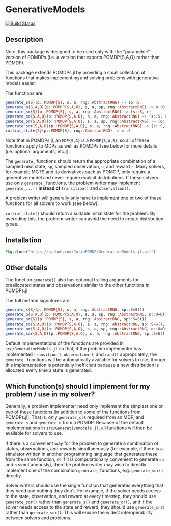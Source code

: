 # GenerativeModels

[![Build Status](https://travis-ci.org/zsunberg/GenerativeModels.jl.svg?branch=master)](https://travis-ci.org/zsunberg/GenerativeModels.jl)

## Description

Note: this package is designed to be used only with the "parametric" version of POMDPs (i.e. a version that exports POMDP{S,A,O} rather than POMDP).

This package extends POMDPs.jl by providing a small collection of functions that makes implementing and solving problems with generative models easier.

The functions are:
```julia
generate_s{S}(p::POMDP{S}, s, a, rng::AbstractRNG) -> sp::S
generate_o{S,A,O}(p::POMDP{S,A,O}, s, a, sp, rng::AbstractRNG) -> o::O
generate_sr{S}(p::POMDP{S}, s, a, rng::AbstractRNG) -> (s::S, r)
generate_so{S,A,O}(p::POMDP{S,A,O}, s, a, rng::AbstractRNG) -> (s::S, o::O)
generate_or{S,A,O}(p::POMDP{S,A,O}, s, a, sp, rng::AbstractRNG) -> (o::O, r)
generate_sor{S,A,O}(p::POMDP{S,A,O}, s, a, rng::AbstractRNG) -> (s::S, o::O, r)
initial_state{S}(p::POMDP{S}, rng::AbstractRNG) -> s::S
```

Note that in POMDPs.jl, an `MDP{S,A}` is a `POMDP{S,A,S}`, so all of these functions apply to MDPs as well as POMDPs (see below for more details (i.e. optional arguments, etc.)).

The `generate_` functions should return the appropriate combination of a sampled next state, `sp`, sampled observation, `o`, and reward `r`. Many solvers, for example MCTS and its derivatives such as POMCP, only require a generative model and never require explicit distributions. If these solvers use only `generate_` functions, the problem writer may implement `generate_...()` **instead of** `transition()` and `observation()`.

A problem writer will generally only have to implement one or two of these functions for all solvers to work (see below).

`initial_state()` should return a suitable initial state for the problem. By overriding this, the problem-writer can avoid the need to create distribution types.

## Installation

```julia
Pkg.clone("https://github.com/JuliaPOMDP/GenerativeModels.jl.git")
```

## Other details

The function `generate()` also has optional trailing arguments for preallocated states and observations similar to the other functions in POMDPs.jl

The full method signatures are
```julia
generate_s{S}(p::POMDP{S}, s, a, rng::AbstractRNG, sp::S=S())
generate_o{S,A,O}(p::POMDP{S,A,O}, s, a, sp, rng::AbstractRNG, o::O=O())
generate_sr{S}(p::POMDP{S}, s, a, rng::AbstractRNG, sp::S=S())
generate_so{S,A,O}(p::POMDP{S,A,O}, s, a, rng::AbstractRNG, sp::S=S(), o::O=O())
generate_or{S,A,O}(p::POMDP{S,A,O}, s, a, sp, rng::AbstractRNG, o::O=O())
generate_sor{S,A,O}(p::POMDP{S,A,O}, s, a, rng::AbstractRNG, sp::S=S(), o::O=O())
```

Default implementations of the functions are provided in `src/GenerativeModels.jl` so that, if the problem implementer has implemented `transition()`, `observation()`, and `rand()` appropriately, the `generate_` functions will be automatically available for solvers to use, though this implementation is potentially inefficient because a new distribution is allocated every time a state is generated.

## Which function(s) should I implement for my problem / use in my solver?

Generally, a problem implementer need only implement the simplest one or two of these functions (in addition to some of the functions from POMDPs.jl). That is, only `generate_s` is required from an MDP, and `generate_s` and `generate_o` from a POMDP. Because of the default implementations in `src/GenerativeModels.jl`, all functions will then be available for solvers to use.

If there is a convenient way for the problem to generate a combination of states, observations, and rewards simultaneously (for example, if there is a simulator written in another programming language that generates these from the same function, or if it is computationally convenient to generate `sp` and `o` simultaneously), then the problem writer may wish to directly implement one of the combination `generate_` functions, e.g. `generate_sor()` directly.

Solver writers should use the single function that generates everything that they need and nothing they don't. For example, if the solver needs access to the state, observation, and reward at every timestep, they should use `generate_sor()` rather than `generate_s()` and `generate_or()`, and if the solver needs access to the state and reward, they should use `generate_sr()` rather than `generate_sor()`. This will ensure the widest interoperability between solvers and problems.
